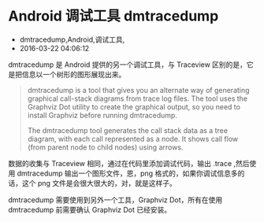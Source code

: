 # Android 调试工具 dmtracedump
- dmtracedump,Android,调试工具,
- 2016-03-22 04:06:12


dmtracedump 是 Android 提供的另一个调试工具，与 Traceview 区别的是，它是把信息以一个树形的图形展现出来。



> dmtracedump is a tool that gives you an alternate way of generating graphical call-stack diagrams from trace log files. The tool uses the Graphviz Dot utility to create the graphical output, so you need to install Graphviz before running dmtracedump.
>
> The dmtracedump tool generates the call stack data as a tree diagram, with each call represented as a node. It shows call flow (from parent node to child nodes) using arrows. 


数据的收集与 Traceview 相同，通过在代码里添加调试代码，输出 .trace ,然后使用 dmtracedump 输出一个图形文件，恩，png 格式的，如果你调试信息多的话，这个 png 文件是会很大很大的，对，就是这样子。

dmtracedump 需要使用到另外一个工具，Graphviz Dot，所有在使用 dmtracedump 前需要确认 Graphviz Dot 已经安装。
